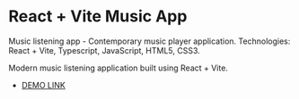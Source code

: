 # React + Vite Music App

Music listening app - Contemporary music player application.
Technologies: React + Vite, Typescript, JavaScript, HTML5, CSS3.

Modern music listening application built using React + Vite.
  - [DEMO LINK](https://regal-salamander-89dc97.netlify.app/)
